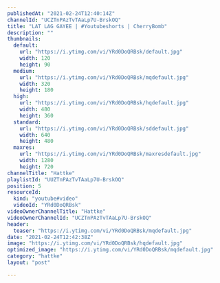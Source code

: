```yaml
---
publishedAt: "2021-02-24T12:40:14Z"
channelId: "UCZTnPAzTvTAaLp7U-BrskOQ"
title: "LAT LAG GAYEE | #Youtubeshorts | CherryBomb"
description: ""
thumbnails:
  default:
    url: "https://i.ytimg.com/vi/YRd0DoQRBsk/default.jpg"
    width: 120
    height: 90
  medium:
    url: "https://i.ytimg.com/vi/YRd0DoQRBsk/mqdefault.jpg"
    width: 320
    height: 180
  high:
    url: "https://i.ytimg.com/vi/YRd0DoQRBsk/hqdefault.jpg"
    width: 480
    height: 360
  standard:
    url: "https://i.ytimg.com/vi/YRd0DoQRBsk/sddefault.jpg"
    width: 640
    height: 480
  maxres:
    url: "https://i.ytimg.com/vi/YRd0DoQRBsk/maxresdefault.jpg"
    width: 1280
    height: 720
channelTitle: "Hattke"
playlistId: "UUZTnPAzTvTAaLp7U-BrskOQ"
position: 5
resourceId:
  kind: "youtube#video"
  videoId: "YRd0DoQRBsk"
videoOwnerChannelTitle: "Hattke"
videoOwnerChannelId: "UCZTnPAzTvTAaLp7U-BrskOQ"
header:
  teaser: "https://i.ytimg.com/vi/YRd0DoQRBsk/mqdefault.jpg"
date: "2021-02-24T12:42:38Z"
image: "https://i.ytimg.com/vi/YRd0DoQRBsk/hqdefault.jpg"
optimized_image: "https://i.ytimg.com/vi/YRd0DoQRBsk/mqdefault.jpg"
category: "hattke"
layout: "post"

---
```

